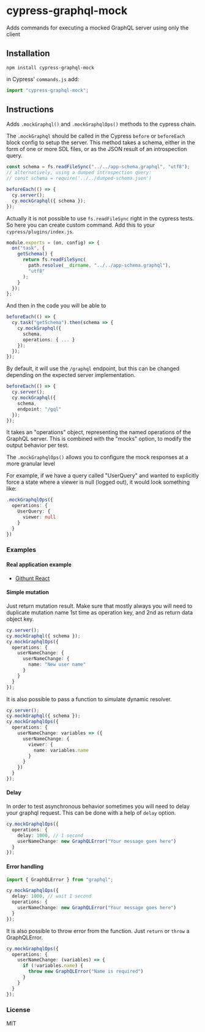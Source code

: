 # cypress-graphql-mock

Adds commands for executing a mocked GraphQL server using only the client

## Installation

`npm install cypress-graphql-mock`

in Cypress' `commands.js` add:

```js
import "cypress-graphql-mock";
```

## Instructions

Adds `.mockGraphql()` and `.mockGraphqlOps()` methods to the cypress chain.

The `.mockGraphql` should be called in the Cypress `before` or `beforeEach` block
config to setup the server. This method takes a schema, either in the form of one or more SDL files, or as the JSON result of an introspection query.

```ts
const schema = fs.readFileSync("../../app-schema.graphql", "utf8");
// alternatively, using a dumped introspection query:
// const schema = require('../../dumped-schema.json')

beforeEach(() => {
  cy.server();
  cy.mockGraphql({ schema });
});
```

Actually it is not possible to use `fs.readFileSync` right in the cypress tests. So here you can create custom command. Add this to your `cypress/plugins/index.js`.

```ts
module.exports = (on, config) => {
  on("task", {
    getSchema() {
      return fs.readFileSync(
        path.resolve(__dirname, "../../app-schema.graphql"),
        "utf8"
      );
    }
  });
};
```

And then in the code you will be able to

```ts
beforeEach(() => {
  cy.task("getSchema").then(schema => {
    cy.mockGraphql({
      schema,
      operations: { ... }
    });
  });
});
```

By default, it will use the `/graphql` endpoint, but this can be changed
depending on the expected server implementation.

```ts
beforeEach(() => {
  cy.server();
  cy.mockGraphql({
    schema,
    endpoint: "/gql"
  });
});
```

It takes an "operations" object, representing the named operations
of the GraphQL server. This is combined with the "mocks" option,
to modify the output behavior per test.

The `.mockGraphqlOps()` allows you to configure the mock responses at a
more granular level

For example, if we have a query called "UserQuery" and wanted to
explicitly force a state where a viewer is null (logged out), it would
look something like:

```ts
.mockGraphqlOps({
  operations: {
    UserQuery: {
      viewer: null
    }
  }
})
```

### Examples

#### Real application example

- [Githunt React](https://github.com/tgriesser/GitHunt-React/blob/8eef144a368a7dcf4d4ff974972706dcf4840dbb/cypress/integration/feed/load_more.ts)

#### Simple mutation

Just return mutation result. Make sure that mostly always you will need to duplicate mutation name 1st time as operation key, and 2nd as return data object key.

```ts
cy.server();
cy.mockGraphql({ schema });
cy.mockGraphqlOps({
  operations: {
    userNameChange: {
      userNameChange: {
        name: "New user name"
      }
    }
  }
});
```

It is also possible to pass a function to simulate dynamic resolver.

```ts
cy.server();
cy.mockGraphql({ schema });
cy.mockGraphqlOps({
  operations: {
    userNameChange: variables => ({
      userNameChange: {
        viewer: {
          name: variables.name
        }
      }
    })
  }
});
```

#### Delay

In order to test asynchronous behavior sometimes you will need to delay your graphql request. This can be done with a help of `delay` option.

```ts
cy.mockGraphqlOps({
  operations: {
    delay: 1000, // 1 second
    userNameChange: new GraphQLError("Your message goes here")
  }
});
```

#### Error handling

```ts
import { GraphQLError } from "graphql";

cy.mockGraphqlOps({
  delay: 1000, // wait 1 second
  operations: {
    userNameChange: new GraphQLError("Your message goes here")
  }
});
```

It is also possible to throw error from the function. Just `return` or `throw` a GraphQLError.

```ts
cy.mockGraphqlOps({
  operations: {
    userNameChange: (variables) => {
      if (!variables.name) {
        throw new GraphQLError("Name is required")
      }
    }
  }
});
```

### License

MIT
